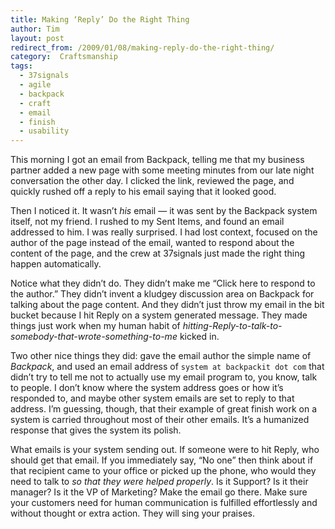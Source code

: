 ```yaml
---
title: Making ‘Reply’ Do the Right Thing
author: Tim
layout: post
redirect_from: /2009/01/08/making-reply-do-the-right-thing/
category:  Craftsmanship
tags:
  - 37signals
  - agile
  - backpack
  - craft
  - email
  - finish
  - usability
---
```

This morning I got an email from Backpack, telling me that my business partner added a new page with some meeting minutes from our late night conversation the other day. I clicked the link, reviewed the page, and quickly rushed off a reply to his email saying that it looked good.

Then I noticed it. It wasn&#8217;t *his* email &#8212; it was sent by the Backpack system itself, not my friend. I rushed to my Sent Items, and found an email addressed to him. I was really surprised. I had lost context, focused on the author of the page instead of the email, wanted to respond about the content of the page, and the crew at 37signals just made the right thing happen automatically.

<!--more-->

Notice what they didn&#8217;t do. They didn&#8217;t make me &#8220;Click here to respond to the author.&#8221; They didn&#8217;t invent a kludgey discussion area on Backpack for talking about the page content. And they didn&#8217;t just throw my email in the bit bucket because I hit Reply on a system generated message. They made things just work when my human habit of *hitting-Reply-to-talk-to-somebody-that-wrote-something-to-me* kicked in.

Two other nice things they did: gave the email author the simple name of *Backpack*, and used an email address of `system at backpackit dot com` that didn&#8217;t try to tell me not to actually use my email program to, you know, talk to people. I don&#8217;t know where the system address goes or how it&#8217;s responded to, and maybe other system emails are set to reply to that address. I&#8217;m guessing, though, that their example of great finish work on a system is carried throughout most of their other emails. It&#8217;s a humanized response that gives the system its polish.

What emails is your system sending out. If someone were to hit Reply, who should get that email. If you immediately say, &#8220;No one&#8221; then think about if that recipient came to your office or picked up the phone, who would they need to talk to *so that they were helped properly*. Is it Support? Is it their manager? Is it the VP of Marketing? Make the email go there. Make sure your customers need for human communication is fulfilled effortlessly and without thought or extra action. They will sing your praises.
